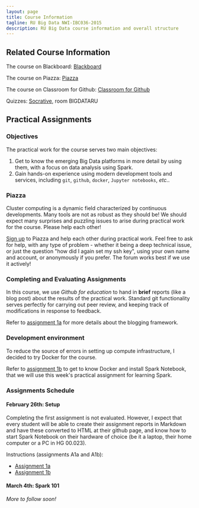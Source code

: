 ```yaml
---
layout: page
title: Course Information
tagline: RU Big Data NWI-IBC036-2015
description: RU Big Data course information and overall structure
---
```


## Related Course Information

The course on Blackboard:
[Blackboard](http://bit.ly/RUBigDataBB)

The course on Piazza:
[Piazza](http://bit.ly/RUBigData)

The course on Classroom for Github:
[Classroom for Github](https://classroom.github.com/classrooms/17478409-ru-big-data-course/)

Quizzes:
[Socrative](https://b.socrative.com/login/student/), room BIGDATARU

## Practical Assignments

### Objectives

The practical work for the course serves two main objectives:
1. Get to know the emerging Big Data platforms in more detail by using them, with a focus on data analysis using Spark.
2. Gain hands-on experience using modern development tools and services, including `git`, `github`, `docker`, `Jupyter notebooks`, *etc.*.

### Piazza

Cluster computing is a dynamic field characterized by continuous developments.
Many tools are not as robust as they should be!
We should expect many surprises and puzzling issues to arise during practical work for the course.
Please help each other!

[Sign up](https://piazza.com/ru.nl/spring2016/nwiibc036) to Piazza and help each other during practical work.
Feel free to ask for help, with any type of problem - whether it being a deep technical issue, or just the question "how did I again set my ssh key",
using your own name and account, or anonymously if you prefer.
The forum works best if we use it actively!

### Completing and Evaluating Assignments

In this course, we use *Github for education* to hand in **brief** reports (like a blog post) about the results of the 
practical work. Standard git functionality serves perfectly for carrying out peer review, and keeping track of 
modifications in response to feedback.

Refer to [assignment 1a](assignments/A1a-blogging.html) for more details about the blogging framework.

### Development environment

To reduce the source of errors in setting up compute infrastructure, I decided to try Docker for the course.

Refer to [assignment 1b](assignments/A1b-docker.html) to get to know Docker and install Spark Notebook,
that we will use this week's practical assignment for learning Spark.

### Assignments Schedule

#### February 26th: Setup

Completing the first assignment is not evaluated. However, I expect that every student will be able 
to create their assignment reports in Markdown and have these converted to HTML at their github page,
and know how to start Spark Notebook on their hardware of choice (be it a laptop, their home computer or
a PC in HG 00.023).

Instructions (assignments A1a and A1b):

* [Assignment 1a](assignments/A1a-blogging.html)
* [Assignment 1b](assignments/A1b-docker.html)

#### March 4th: Spark 101

*More to follow soon!*
